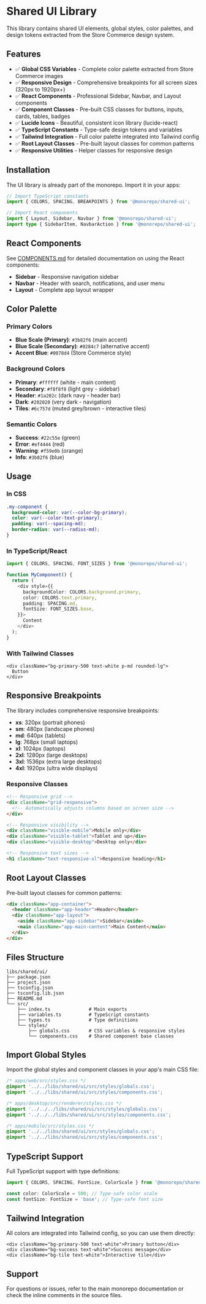 # Shared UI Library

This library contains shared UI elements, global styles, color palettes, and design tokens extracted from the Store Commerce design system.

## Features

- ✅ **Global CSS Variables** - Complete color palette extracted from Store Commerce images
- ✅ **Responsive Design** - Comprehensive breakpoints for all screen sizes (320px to 1920px+)
- ✅ **React Components** - Professional Sidebar, Navbar, and Layout components
- ✅ **Component Classes** - Pre-built CSS classes for buttons, inputs, cards, tables, badges
- ✅ **Lucide Icons** - Beautiful, consistent icon library (lucide-react)
- ✅ **TypeScript Constants** - Type-safe design tokens and variables
- ✅ **Tailwind Integration** - Full color palette integrated into Tailwind config
- ✅ **Root Layout Classes** - Pre-built layout classes for common patterns
- ✅ **Responsive Utilities** - Helper classes for responsive design

## Installation

The UI library is already part of the monorepo. Import it in your apps:

```typescript
// Import TypeScript constants
import { COLORS, SPACING, BREAKPOINTS } from '@monorepo/shared-ui';

// Import React components
import { Layout, Sidebar, Navbar } from '@monorepo/shared-ui';
import type { SidebarItem, NavbarAction } from '@monorepo/shared-ui';
```

## React Components

See [COMPONENTS.md](./COMPONENTS.md) for detailed documentation on using the React components:
- **Sidebar** - Responsive navigation sidebar
- **Navbar** - Header with search, notifications, and user menu
- **Layout** - Complete app layout wrapper

## Color Palette

### Primary Colors
- **Blue Scale (Primary)**: `#3b82f6` (main accent)
- **Blue Scale (Secondary)**: `#0284c7` (alternative accent)
- **Accent Blue**: `#0078d4` (Store Commerce style)

### Background Colors
- **Primary**: `#ffffff` (white - main content)
- **Secondary**: `#f8f8f8` (light grey - sidebar)
- **Header**: `#1a202c` (dark navy - header bar)
- **Dark**: `#202020` (very dark - navigation)
- **Tiles**: `#6c757d` (muted grey/brown - interactive tiles)

### Semantic Colors
- **Success**: `#22c55e` (green)
- **Error**: `#ef4444` (red)
- **Warning**: `#f59e0b` (orange)
- **Info**: `#3b82f6` (blue)

## Usage

### In CSS

```css
.my-component {
  background-color: var(--color-bg-primary);
  color: var(--color-text-primary);
  padding: var(--spacing-md);
  border-radius: var(--radius-md);
}
```

### In TypeScript/React

```typescript
import { COLORS, SPACING, FONT_SIZES } from '@monorepo/shared-ui';

function MyComponent() {
  return (
    <div style={{
      backgroundColor: COLORS.background.primary,
      color: COLORS.text.primary,
      padding: SPACING.md,
      fontSize: FONT_SIZES.base,
    }}>
      Content
    </div>
  );
}
```

### With Tailwind Classes

```tsx
<div className="bg-primary-500 text-white p-md rounded-lg">
  Button
</div>
```

## Responsive Breakpoints

The library includes comprehensive responsive breakpoints:

- **xs**: 320px (portrait phones)
- **sm**: 480px (landscape phones)
- **md**: 640px (tablets)
- **lg**: 768px (small laptops)
- **xl**: 1024px (laptops)
- **2xl**: 1280px (large desktops)
- **3xl**: 1536px (extra large desktops)
- **4xl**: 1920px (ultra wide displays)

### Responsive Classes

```html
<!-- Responsive grid -->
<div className="grid-responsive">
  <!-- Automatically adjusts columns based on screen size -->
</div>

<!-- Responsive visibility -->
<div className="visible-mobile">Mobile only</div>
<div className="visible-tablet">Tablet and up</div>
<div className="visible-desktop">Desktop only</div>

<!-- Responsive text sizes -->
<h1 className="text-responsive-xl">Responsive heading</h1>
```

## Root Layout Classes

Pre-built layout classes for common patterns:

```html
<div className="app-container">
  <header className="app-header">Header</header>
  <div className="app-layout">
    <aside className="app-sidebar">Sidebar</aside>
    <main className="app-main-content">Main Content</main>
  </div>
</div>
```

## Files Structure

```
libs/shared/ui/
├── package.json
├── project.json
├── tsconfig.json
├── tsconfig.lib.json
├── README.md
└── src/
    ├── index.ts              # Main exports
    ├── variables.ts          # TypeScript constants
    ├── types.ts              # Type definitions
    └── styles/
        ├── globals.css       # CSS variables & responsive styles
        └── components.css    # Shared component base classes
```

## Import Global Styles

Import the global styles and component classes in your app's main CSS file:

```css
/* apps/web/src/styles.css */
@import '../../libs/shared/ui/src/styles/globals.css';
@import '../../libs/shared/ui/src/styles/components.css';
```

```css
/* apps/desktop/src/renderer/styles.css */
@import '../../../libs/shared/ui/src/styles/globals.css';
@import '../../../libs/shared/ui/src/styles/components.css';
```

```css
/* apps/mobile/src/styles.css */
@import '../../libs/shared/ui/src/styles/globals.css';
@import '../../libs/shared/ui/src/styles/components.css';
```

## TypeScript Support

Full TypeScript support with type definitions:

```typescript
import { COLORS, SPACING, FontSize, ColorScale } from '@monorepo/shared-ui';

const color: ColorScale = 500; // Type-safe color scale
const fontSize: FontSize = 'base'; // Type-safe font size
```

## Tailwind Integration

All colors are integrated into Tailwind config, so you can use them directly:

```tsx
<div className="bg-primary-500 text-white">Primary button</div>
<div className="bg-success text-white">Success message</div>
<div className="bg-tile text-white">Interactive tile</div>
```

## Support

For questions or issues, refer to the main monorepo documentation or check the inline comments in the source files.

